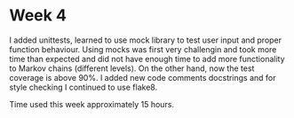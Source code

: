 # Week 4

I added unittests, learned to use mock library to test user input and proper function behaviour. Using mocks was first very challengin and took more time than expected and did not have enough time to add more functionality to Markov chains (different levels). On the other hand, now the test coverage is above 90%. I added new code comments docstrings and for style checking I continued to use flake8.

Time used this week approximately 15 hours.
